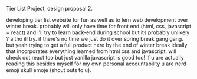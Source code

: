 Tier List Project, design proposal 2.

developing tier list website for fun as well as to lern web development over winter break. probably will only have time for front end (html, css, javascript + react) and i'll try to learn back-end during school but its probably unlikely ? altho ill try. if there's no time we just do it over spring break gang gang. but yeah trying to get a full product here by the end of winter break ideally that incorporates everything learned from html css and javascript. will check out react too but just vanilla javascript is good too! if u are actually reading this besides myself for my own personal accountability u are nerd emoji skull emoje (shout outs to u).